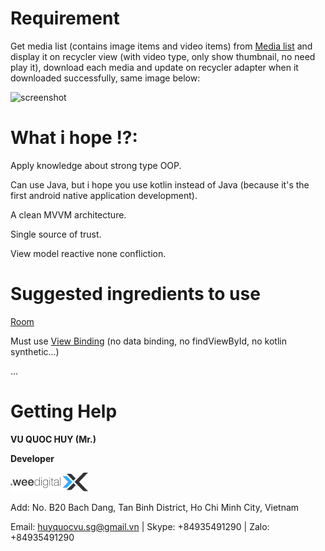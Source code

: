 Requirement
=====

Get media list (contains image items and video items) from [Media list](https://raw.githubusercontent.com/wee-test/test2022/main/media-list) and display it on recycler view (with video type, only show thumbnail, no need play it), download each media and update on recycler adapter when it downloaded successfully, same image below:

![screenshot](https://github.com/wee-test/test2022/blob/main/screenshot.gif)


What i hope !?:
=====
Apply knowledge about strong type OOP.

Can use Java, but i hope you use kotlin instead of Java (because it's the first android native application development).

A clean MVVM architecture.

Single source of trust.

View model reactive none confliction.


Suggested ingredients to use
=====
[Room](https://developer.android.com/jetpack/androidx/releases/room)

Must use [View Binding](https://developer.android.com/topic/libraries/view-binding#kts) (no data binding, no findViewById, no kotlin synthetic...)

...

Getting Help
=====
**VU QUOC HUY (Mr.)**

**Developer**

![wee](wee_logo.png)

Add: No. B20 Bach Dang, Tan Binh District, Ho Chi Minh City, Vietnam

Email: huyquocvu.sg@gmail.vn |  Skype: +84935491290 | Zalo: +84935491290